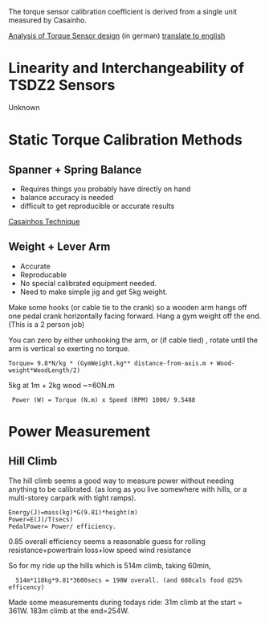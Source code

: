 The torque sensor calibration coefficient is derived from a single unit measured by Casainho.

[Analysis of Torque Sensor design](https://www.pedelecforum.de/forum/index.php?threads/funktionsprinzip-drehmomentsensor-im-mittelmotor-sfm-du-250-p-tsdz2.45029/)  (in german)
[translate to english](https://translate.google.com/translate?sl=de&tl=en&js=y&prev=_t&hl=en&ie=UTF-8&u=https%3A%2F%2Fwww.pedelecforum.de%2Fforum%2Findex.php%3Fthreads%2Ffunktionsprinzip-drehmomentsensor-im-mittelmotor-sfm-du-250-p-tsdz2.45029%2F&edit-text=)

# Linearity and Interchangeability of TSDZ2 Sensors

Unknown

# Static Torque Calibration Methods


## Spanner + Spring Balance

* Requires things you probably have directly on hand
* balance accuracy is needed
* difficult to get reproducible or accurate results

[Casainhos Technique](https://endless-sphere.com/forums/viewtopic.php?f=30&t=93818&p=1427541#p1427176)

## Weight + Lever Arm
* Accurate
* Reproducable
* No special calibrated equipment needed.
* Need to make simple jig and get 5kg weight.

 Make some hooks (or cable tie to the crank) so a wooden arm hangs off one pedal crank horizontally facing forward.
Hang a gym weight off the end. (This is a 2 person job)

You can zero by either unhooking the arm, or (if cable tied) , rotate until the arm is vertical so exerting no torque.
```
Torque= 9.8*N/kg * (GymWeight.kg** distance-from-axis.m + Wood-weight*WoodLength/2)
```

5kg at 1m + 2kg wood ~=60N.m 

     Power (W) = Torque (N.m) x Speed (RPM) 1000/ 9.5488


# Power Measurement

## Hill Climb

The hill climb seems a good way to measure power without needing anything to be calibrated. (as long as you live somewhere with hills, or a multi-storey carpark with tight ramps).
```
Energy(J)=mass(kg)*G(9.81)*height(m)
Power=E(J)/T(secs) 
PedalPower= Power/ efficiency. 
```
0.85 overall efficiency seems a reasonable guess for rolling resistance+powertrain loss+low speed wind resistance

So for my ride up the hills which is 514m climb, taking 60min, 

      514m*118kg*9.81*3600secs = 198W overall. (and 680cals food @25% efficency)

Made some measurements during todays ride: 31m climb at the start = 361W. 183m climb at the end=254W.
